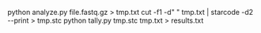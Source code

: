 python analyze.py file.fastq.gz > tmp.txt
cut -f1 -d" " tmp.txt | starcode -d2 --print > tmp.stc
python tally.py tmp.stc tmp.txt > results.txt
